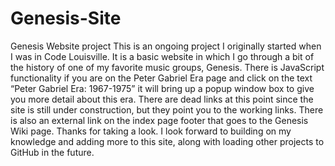 # Genesis-Site
Genesis Website project
This is an ongoing project I originally started when I was in Code Louisville.  It is a basic website in which I go through a bit of the history of one of my favorite music groups, Genesis. There is JavaScript functionality if you are on the Peter Gabriel Era page and click on the text “Peter Gabriel Era: 1967-1975” it will bring up a popup window box to give you more detail about this era. There are dead links at this point since the site is still under construction, but they point you to the working links. There is also an external link on the index page footer that goes to the Genesis Wiki page. Thanks for taking a look. I look forward to building on my knowledge and adding more to this site, along with loading other projects to GitHub in the future.
